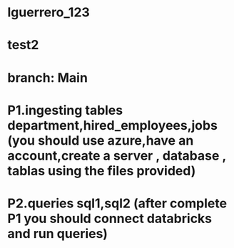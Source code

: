 # lguerrero_123
# test2
# branch: Main
# P1.ingesting tables department,hired_employees,jobs (you should use azure,have an account,create a  server , database , tablas using the files provided)
# P2.queries sql1,sql2 (after complete P1 you should connect databricks and run queries)